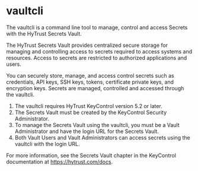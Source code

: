 # vaultcli
The vaultcli is a command line tool to manage, control and access Secrets with the HyTrust Secrets Vault.

The HyTrust Secrets Vault provides centralized secure storage for managing and controlling access to secrets required to access systems and resources. Access to secrets are restricted to authorized applications and users.

You can securely store, manage, and access control secrets such as credentials, API keys, SSH keys, tokens, certificate private keys, and encryption keys. Secrets are managed, controlled and accessed through the vaultcli.

1. The vaultcli requires HyTrust KeyControl version 5.2 or later.
2. The Secrets Vault must be created by the KeyControl Security Administrator.
3. To manage the Secrets Vault using the vaultcli, you must be a Vault Administrator and have the login URL for the Secrets Vault.
4. Both Vault Users and Vault Administrators can access secrets using the vaultcli with the login URL.

For more information, see the Secrets Vault chapter in the KeyControl documentation at https://hytrust.com/docs.
